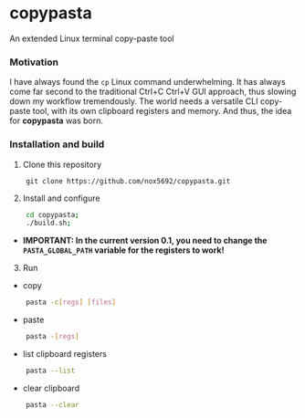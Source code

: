 # copypasta
An extended Linux terminal copy-paste tool

### Motivation
I have always found the `cp` Linux command underwhelming. It has always come far second to the traditional Ctrl+C Ctrl+V GUI approach, thus slowing down my workflow tremendously. The world needs a versatile CLI copy-paste tool, with its own clipboard registers and memory. And thus, the idea for **copypasta** was born.

### Installation and build
1. Clone this repository
```git
    git clone https://github.com/nox5692/copypasta.git
```
2. Install and configure
```bash
    cd copypasta;
    ./build.sh;
```
- **IMPORTANT: In the current version 0.1, you need to change the `PASTA_GLOBAL_PATH` variable for the registers to work!**
3. Run
- copy
```bash
    pasta -c[regs] [files]
```
- paste
```bash
    pasta -[regs]
```
- list clipboard registers
```bash
    pasta --list
```
- clear clipboard
```bash
    pasta --clear
```
